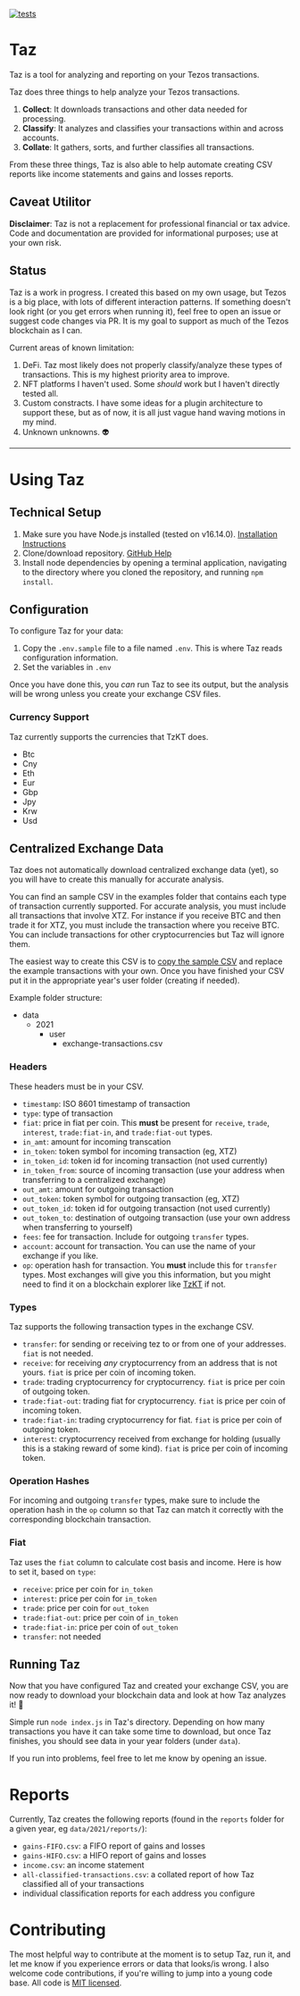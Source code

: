 [![tests](https://github.com/metanivek/taz/actions/workflows/test.yml/badge.svg)](https://github.com/metanivek/taz/actions/workflows/test.yml)

# Taz

Taz is a tool for analyzing and reporting on your Tezos transactions.

Taz does three things to help analyze your Tezos transactions.

1. **Collect**: It downloads transactions and other data needed for processing.
1. **Classify**: It analyzes and classifies your transactions within and across
   accounts.
1. **Collate**: It gathers, sorts, and further classifies all transactions.

From these three things, Taz is also able to help automate creating CSV reports
like income statements and gains and losses reports.

## Caveat Utilitor

**Disclaimer**: Taz is not a replacement for professional financial or tax
advice. Code and documentation are provided for informational purposes; use at
your own risk.

## Status

Taz is a work in progress. I created this based on my own usage, but Tezos is a
big place, with lots of different interaction patterns. If something doesn't
look right (or you get errors when running it), feel free to open an issue or
suggest code changes via PR. It is my goal to support as much of the Tezos
blockchain as I can.

Current areas of known limitation:

1. DeFi. Taz most likely does not properly classify/analyze these types of
   transactions. This is my highest priority area to improve.
1. NFT platforms I haven't used. Some _should_ work but I haven't directly tested all.
1. Custom constracts. I have some ideas for a plugin architecture to support
   these, but as of now, it is all just vague hand waving motions in my mind.
1. Unknown unknowns. :alien:

---

# Using Taz

## Technical Setup

1. Make sure you have Node.js installed (tested on v16.14.0). [Installation Instructions](https://nodejs.dev/learn/how-to-install-nodejs)
1. Clone/download repository. [GitHub Help](https://docs.github.com/en/repositories/creating-and-managing-repositories/cloning-a-repository)
1. Install node dependencies by opening a terminal application, navigating to
   the directory where you cloned the repository, and running `npm install`.

## Configuration

To configure Taz for your data:

1. Copy the `.env.sample` file to a file named `.env`. This is where Taz reads
   configuration information.
1. Set the variables in `.env`

Once you have done this, you _can_ run Taz to see its output, but the analysis
will be wrong unless you create your exchange CSV files.

### Currency Support

Taz currently supports the currencies that TzKT does.

- Btc
- Cny
- Eth
- Eur
- Gbp
- Jpy
- Krw
- Usd

## Centralized Exchange Data

Taz does not automatically download centralized exchange data (yet), so you will
have to create this manually for accurate analysis.

You can find an sample CSV in the examples folder that contains each type of
transaction currently supported. For accurate analysis, you must include all
transactions that involve XTZ. For instance if you receive BTC and then trade it
for XTZ, you must include the transaction where you receive BTC. You can include
transactions for other cryptocurrencies but Taz will ignore them.

The easiest way to create this CSV is to [copy the sample
CSV](./sample/exchange-transactions.csv) and replace the example transactions
with your own. Once you have finished your CSV put it in the appropriate year's
user folder (creating if needed).

Example folder structure:

- data
  - 2021
    - user
      - exchange-transactions.csv

### Headers

These headers must be in your CSV.

- `timestamp`: ISO 8601 timestamp of transaction
- `type`: type of transaction
- `fiat`: price in fiat per coin. This **must** be present for `receive`,
  `trade`, `interest`, `trade:fiat-in`, and `trade:fiat-out` types.
- `in_amt`: amount for incoming transcation
- `in_token`: token symbol for incoming transaction (eg, XTZ)
- `in_token_id`: token id for incoming transaction (not used currently)
- `in_token_from`: source of incoming transaction (use your address when
  transferring to a centralized exchange)
- `out_amt`: amount for outgoing transaction
- `out_token`: token symbol for outgoing transaction (eg, XTZ)
- `out_token_id`: token id for outgoing transaction (not used currently)
- `out_token_to`: destination of outgoing transaction (use your own address when
  transferring to yourself)
- `fees`: fee for transaction. Include for outgoing `transfer` types.
- `account`: account for transaction. You can use the name of your exchange if
  you like.
- `op`: operation hash for transaction. You **must** include this for `transfer`
  types. Most exchanges will give you this information, but you might need to
  find it on a blockchain explorer like [TzKT](https://tzkt.io/) if not.

### Types

Taz supports the following transaction types in the exchange CSV.

- `transfer`: for sending or receiving tez to or from one of your addresses.
  `fiat` is not needed.
- `receive`: for receiving _any_ cryptocurrency from an address that is not
  yours. `fiat` is price per coin of incoming token.
- `trade`: trading cryptocurrency for cryptocurrency. `fiat` is price per coin of
  outgoing token.
- `trade:fiat-out`: trading fiat for cryptocurrency. `fiat` is price per coin of
  incoming token.
- `trade:fiat-in`: trading cryptocurrency for fiat. `fiat` is price per coin of
  outgoing token.
- `interest`: cryptocurrency received from exchange for holding (usually this is
  a staking reward of some kind). `fiat` is price per coin of incoming token.

### Operation Hashes

For incoming and outgoing `transfer` types, make sure to include the operation
hash in the `op` column so that Taz can match it correctly with the
corresponding blockchain transaction.

### Fiat

Taz uses the `fiat` column to calculate cost basis and income. Here is how to
set it, based on `type`:

- `receive`: price per coin for `in_token`
- `interest`: price per coin for `in_token`
- `trade`: price per coin for `out_token`
- `trade:fiat-out`: price per coin of `in_token`
- `trade:fiat-in`: price per coin of `out_token`
- `transfer`: not needed

## Running Taz

Now that you have configured Taz and created your exchange CSV, you are now ready
to download your blockchain data and look at how Taz analyzes it! :tada:

Simple run `node index.js` in Taz's directory. Depending on how many
transactions you have it can take some time to download, but once Taz finishes,
you should see data in your year folders (under `data`).

If you run into problems, feel free to let me know by opening an issue.

# Reports

Currently, Taz creates the following reports (found in the `reports` folder for
a given year, eg `data/2021/reports/`):

- `gains-FIFO.csv`: a FIFO report of gains and losses
- `gains-HIFO.csv`: a HIFO report of gains and losses
- `income.csv`: an income statement
- `all-classified-transactions.csv`: a collated report of how Taz classified all
  of your transactions
- individual classification reports for each address you configure

# Contributing

The most helpful way to contribute at the moment is to setup Taz, run it, and
let me know if you experience errors or data that looks/is wrong. I also welcome
code contributions, if you're willing to jump into a young code base. All code
is [MIT licensed](LICENSE).
